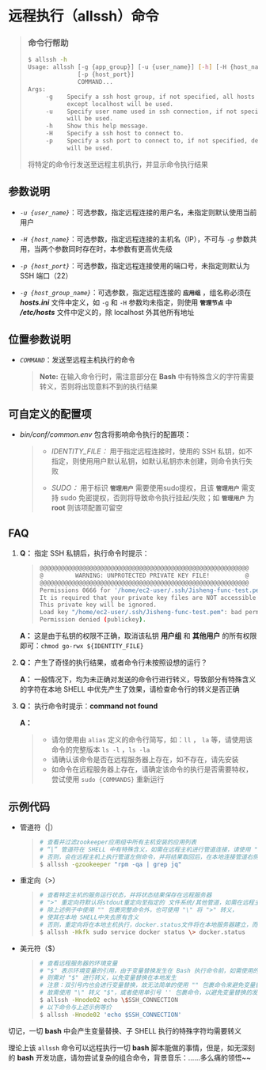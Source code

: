 # 远程执行（allssh）命令

> ### 命令行帮助
>
> ```bash
> $ allssh -h
> Usage: allssh [-g {app_group}] [-u {user_name}] [-h] [-H {host_name}]
>               [-p {host_port}]
>               COMMAND...
> Args:
>      -g    Specify a ssh host group, if not specified, all hosts in "/etc/hosts"
>            except localhost will be used.
>      -u    Specify user name used in ssh connection, if not specified, local user
>            will be used.
>      -h    Show this help message.
>      -H    Specify a ssh host to connect to.
>      -p    Specify a ssh port to connect to, if not specified, default[22] port
>            will be used.
> ```
>
> 将特定的命令行发送至远程主机执行，并显示命令执行结果

## 参数说明

* *`-u {user_name}`*：可选参数，指定远程连接的用户名，未指定则默认使用当前用户

* *`-H {host_name}`*：可选参数，指定远程连接的主机名（IP），不可与 *`-g`* 参数共用，当两个参数同时存在时，本参数有更高优先级

* *`-p {host_port}`*：可选参数，指定远程连接使用的端口号，未指定则默认为 SSH 端口（22）

* *`-g {host_group_name}`*：可选参数，指定远程连接的 **`应用组`** ，组名称必须在 ***hosts.ini*** 文件中定义，如 `-g` 和 `-H` 参数均未指定，则使用 **`管理节点`** 中 ***/etc/hosts*** 文件中定义的，除 localhost 外其他所有地址

## 位置参数说明

* *`COMMAND`*：发送至远程主机执行的命令

  > **Note:** 在输入命令行时，需注意部分在 **Bash** 中有特殊含义的字符需要转义，否则将出现意料不到的执行结果

## 可自定义的配置项

* *bin/conf/common.env* 包含将影响命令执行的配置项：

  > * *IDENTITY_FILE：* 用于指定远程连接时，使用的 SSH 私钥，如不指定，则使用用户默认私钥，如默认私钥亦未创建，则命令执行失败
  > 
  > * *SUDO：* 用于标识 **`管理用户`** 需要使用sudo提权，且该 **`管理用户`** 需支持 sudo 免密提权，否则将导致命令执行挂起/失败；如 **`管理用户`** 为 **root** 则该项配置可留空

## FAQ

1. **Q：** 指定 SSH 私钥后，执行命令时提示：

   > ```bash
   > @@@@@@@@@@@@@@@@@@@@@@@@@@@@@@@@@@@@@@@@@@@@@@@@@@@@@@@@@@@
   > @         WARNING: UNPROTECTED PRIVATE KEY FILE!          @
   > @@@@@@@@@@@@@@@@@@@@@@@@@@@@@@@@@@@@@@@@@@@@@@@@@@@@@@@@@@@
   > Permissions 0666 for '/home/ec2-user/.ssh/Jisheng-func-test.pem' are too open.
   > It is required that your private key files are NOT accessible by others.
   > This private key will be ignored.
   > Load key "/home/ec2-user/.ssh/Jisheng-func-test.pem": bad permissions
   > Permission denied (publickey).
   > ```

   **A：** 这是由于私钥的权限不正确，取消该私钥 **用户组** 和 **其他用户** 的所有权限即可：`chmod go-rwx ${IDENTITY_FILE}`

2. **Q：** 产生了奇怪的执行结果，或者命令行未按照设想的运行？

   **A：** 一般情况下，均为未正确对发送的命令行进行转义，导致部分有特殊含义的字符在本地 SHELL 中优先产生了效果，请检查命令行的转义是否正确

3. **Q：** 执行命令时提示：**command not found**

   **A：** 

   > * 请勿使用由 `alias` 定义的命令行简写，如：`ll` ， `la` 等，请使用该命令的完整版本 `ls -l` ，`ls -la` 
   > * 请确认该命令是否在远程服务器上存在，如不存在，请先安装
   > * 如命令在远程服务器上存在，请确定该命令的执行是否需要特权，尝试使用 `sudo {COMMANDS}` 重新运行

## 示例代码

* 管道符（|）

  > ```bash
  > # 查看并过滤zookeeper应用组中所有主机安装的应用列表
  > # “|” 管道符在 SHELL 中有特殊含义，如需在远程主机进行管道连接，请使用 "" 将完整命令包裹起来
  > # 否则，会在远程主机上执行管道左侧命令，并将结果取回后，在本地连接管道右侧命令
  > $ allssh -gzookeeper "rpm -qa | grep jq"
  > ```

* 重定向（>）

  > ```bash
  > # 查看特定主机的服务运行状态，并将状态结果保存在远程服务器
  > # ">" 重定向符默认将stdout重定向至指定的 文件系统/其他管道，如需在远程主机进行重定向，
  > # 除上述例子中使用 "" 包裹完整命令外，也可使用 "\" 将 ">" 转义，
  > # 使其在本地 SHELL中失去原有含义
  > # 否则，重定向将在本地主机执行，docker.status文件将在本地服务器建立，而非远程服务器
  > $ allssh -Hkfk sudo service docker status \> docker.status
  > ```


* 美元符（$）

  > ```bash
  > # 查看远程服务器的环境变量
  > # "$" 表示环境变量的引用，由于变量替换发生在 Bash 执行命令前，如需使用的变量为远程服务器变量，
  > # 则需对 "$" 进行转义，以免变量替换在本地发生
  > # 注意：双引号内也会进行变量替换，故无法简单的使用 "" 包裹命令来避免变量替换
  > # 故需使用 "\" 转义 "$"，或者使用单引号 '' 包裹命令，以避免变量替换的发生
  > $ allssh -Hnode02 echo \$SSH_CONNECTION
  > # 以下命令与上述示例等价
  > $ allssh -Hnode02 'echo $SSH_CONNECTION'
  > ```

切记，一切 **bash** 中会产生变量替换、子 SHELL 执行的特殊字符均需要转义

理论上该 `allssh` 命令可以远程执行一切 **bash** 脚本能做的事情，但是，如无深刻的 **bash** 开发功底，请勿尝试复杂的组合命令，背景音乐：……多么痛的领悟~~

